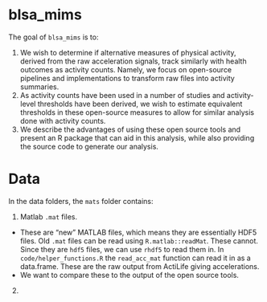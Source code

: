
<!-- README.md is generated from README.Rmd. Please edit that file -->

# blsa\_mims

<!-- badges: start -->

<!-- badges: end -->

The goal of `blsa_mims` is to:

1.  We wish to determine if alternative measures of physical activity,
    derived from the raw acceleration signals, track similarly with
    health outcomes as activity counts. Namely, we focus on open-source
    pipelines and implementations to transform raw files into activity
    summaries.  
2.  As activity counts have been used in a number of studies and
    activity-level thresholds have been derived, we wish to estimate
    equivalent thresholds in these open-source measures to allow for
    similar analysis done with activity counts.
3.  We describe the advantages of using these open source tools and
    present an R package that can aid in this analysis, while also
    providing the source code to generate our analysis.

# Data

In the data folders, the `mats` folder contains:

1.  Matlab `.mat` files.

<!-- end list -->

  - These are “new” MATLAB files, which means they are essentially HDF5
    files. Old `.mat` files can be read using `R.matlab::readMat`. These
    cannot. Since they are `hdf5` files, we can use `rhdf5` to read them
    in. In `code/helper_functions.R` the `read_acc_mat` function can
    read it in as a data.frame. These are the raw output from ActiLife
    giving accelerations.
  - We want to compare these to the output of the open source tools.

<!-- end list -->

2.
